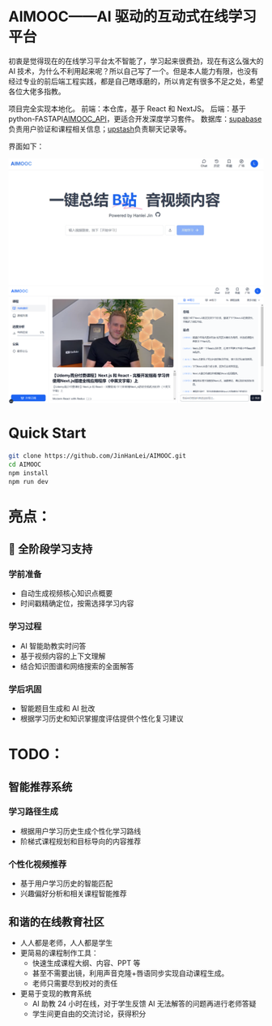 # AIMOOC——AI 驱动的互动式在线学习平台

初衷是觉得现在的在线学习平台太不智能了，学习起来很费劲，现在有这么强大的 AI 技术，为什么不利用起来呢？所以自己写了一个。但是本人能力有限，也没有经过专业的前后端工程实践，都是自己瞎琢磨的，所以肯定有很多不足之处，希望各位大佬多指教。

项目完全实现本地化。
前端：本仓库，基于 React 和 NextJS。
后端：基于 python-FASTAPI[AIMOOC_API](https://github.com/JinHanLei/AIMOOC_API)，更适合开发深度学习套件。
数据库：[supabase](https://supabase.com)负责用户验证和课程相关信息；[upstash](https://upstash.com)负责聊天记录等。

界面如下：

![Home](./public/home.jpg)
![Learn](./public/learn.png)

# Quick Start

```bash
git clone https://github.com/JinHanLei/AIMOOC.git
cd AIMOOC
npm install
npm run dev
```

# 亮点：

## 🌟 全阶段学习支持

### 学前准备

- 自动生成视频核心知识点概要
- 时间戳精确定位，按需选择学习内容

### 学习过程

- AI 智能助教实时问答
- 基于视频内容的上下文理解
- 结合知识图谱和网络搜索的全面解答

### 学后巩固

- 智能题目生成和 AI 批改
- 根据学习历史和知识掌握度评估提供个性化复习建议

# TODO：

## 智能推荐系统

### 学习路径生成

- 根据用户学习历史生成个性化学习路线
- 阶梯式课程规划和目标导向的内容推荐

### 个性化视频推荐

- 基于用户学习历史的智能匹配
- 兴趣偏好分析和相关课程智能推荐

## 和谐的在线教育社区

- 人人都是老师，人人都是学生
- 更简易的课程制作工具：
  - 快速生成课程大纲、内容、PPT 等
  - 甚至不需要出镜，利用声音克隆+唇语同步实现自动课程生成。
  - 老师只需要尽到校对的责任
- 更易于变现的教育系统
  - AI 助教 24 小时在线，对于学生反馈 AI 无法解答的问题再进行老师答疑
  - 学生间更自由的交流讨论，获得积分
